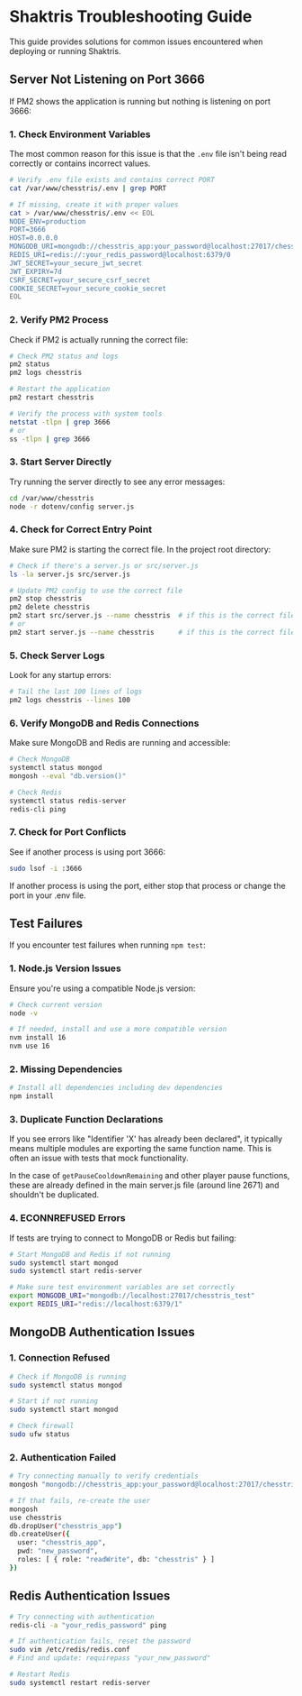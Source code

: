 # Shaktris Troubleshooting Guide

This guide provides solutions for common issues encountered when deploying or running Shaktris.

## Server Not Listening on Port 3666

If PM2 shows the application is running but nothing is listening on port 3666:

### 1. Check Environment Variables

The most common reason for this issue is that the `.env` file isn't being read correctly or contains incorrect values.

```bash
# Verify .env file exists and contains correct PORT
cat /var/www/chesstris/.env | grep PORT

# If missing, create it with proper values
cat > /var/www/chesstris/.env << EOL
NODE_ENV=production
PORT=3666
HOST=0.0.0.0
MONGODB_URI=mongodb://chesstris_app:your_password@localhost:27017/chesstris
REDIS_URI=redis://:your_redis_password@localhost:6379/0
JWT_SECRET=your_secure_jwt_secret
JWT_EXPIRY=7d
CSRF_SECRET=your_secure_csrf_secret
COOKIE_SECRET=your_secure_cookie_secret
EOL
```

### 2. Verify PM2 Process

Check if PM2 is actually running the correct file:

```bash
# Check PM2 status and logs
pm2 status
pm2 logs chesstris

# Restart the application
pm2 restart chesstris

# Verify the process with system tools
netstat -tlpn | grep 3666
# or
ss -tlpn | grep 3666
```

### 3. Start Server Directly

Try running the server directly to see any error messages:

```bash
cd /var/www/chesstris
node -r dotenv/config server.js
```

### 4. Check for Correct Entry Point

Make sure PM2 is starting the correct file. In the project root directory:

```bash
# Check if there's a server.js or src/server.js 
ls -la server.js src/server.js

# Update PM2 config to use the correct file
pm2 stop chesstris
pm2 delete chesstris
pm2 start src/server.js --name chesstris  # if this is the correct file
# or
pm2 start server.js --name chesstris      # if this is the correct file
```

### 5. Check Server Logs

Look for any startup errors:

```bash
# Tail the last 100 lines of logs
pm2 logs chesstris --lines 100
```

### 6. Verify MongoDB and Redis Connections

Make sure MongoDB and Redis are running and accessible:

```bash
# Check MongoDB
systemctl status mongod
mongosh --eval "db.version()"

# Check Redis
systemctl status redis-server
redis-cli ping
```

### 7. Check for Port Conflicts

See if another process is using port 3666:

```bash
sudo lsof -i :3666
```

If another process is using the port, either stop that process or change the port in your .env file.

## Test Failures

If you encounter test failures when running `npm test`:

### 1. Node.js Version Issues

Ensure you're using a compatible Node.js version:

```bash
# Check current version
node -v

# If needed, install and use a more compatible version
nvm install 16
nvm use 16
```

### 2. Missing Dependencies

```bash
# Install all dependencies including dev dependencies
npm install
```

### 3. Duplicate Function Declarations

If you see errors like "Identifier 'X' has already been declared", it typically means multiple modules are exporting the same function name. This is often an issue with tests that mock functionality.

In the case of `getPauseCooldownRemaining` and other player pause functions, these are already defined in the main server.js file (around line 2671) and shouldn't be duplicated.

### 4. ECONNREFUSED Errors

If tests are trying to connect to MongoDB or Redis but failing:

```bash
# Start MongoDB and Redis if not running
sudo systemctl start mongod
sudo systemctl start redis-server

# Make sure test environment variables are set correctly
export MONGODB_URI="mongodb://localhost:27017/chesstris_test"
export REDIS_URI="redis://localhost:6379/1"
```

## MongoDB Authentication Issues

### 1. Connection Refused

```bash
# Check if MongoDB is running
sudo systemctl status mongod

# Start if not running
sudo systemctl start mongod

# Check firewall
sudo ufw status
```

### 2. Authentication Failed

```bash
# Try connecting manually to verify credentials
mongosh "mongodb://chesstris_app:your_password@localhost:27017/chesstris"

# If that fails, re-create the user
mongosh
use chesstris
db.dropUser("chesstris_app")
db.createUser({
  user: "chesstris_app",
  pwd: "new_password",
  roles: [ { role: "readWrite", db: "chesstris" } ]
})
```

## Redis Authentication Issues

```bash
# Try connecting with authentication
redis-cli -a "your_redis_password" ping

# If authentication fails, reset the password
sudo vim /etc/redis/redis.conf
# Find and update: requirepass "your_new_password"

# Restart Redis
sudo systemctl restart redis-server
``` 